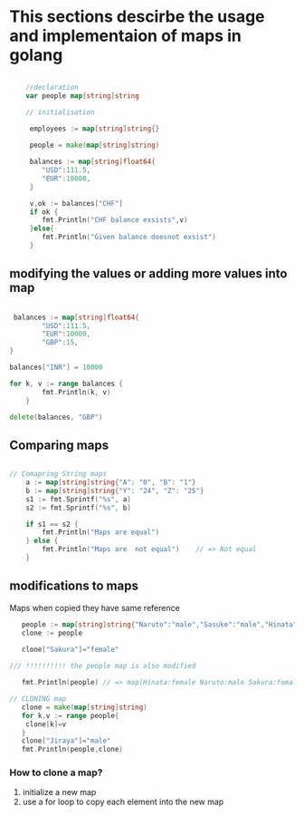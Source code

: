 # This sections descirbe the usage and implementaion of maps in golang

```go

    //declaration
    var people map[string]string

    // initialisation 
     
     employees := map[string]string{}

     people = make(map[string]string)

     balances := map[string]float64{
        "USD":111.5,
        "EUR":10000,
     }

     v,ok := balances["CHF"]
     if ok {
        fmt.Println("CHF balance exsists",v)
     }else{
        fmt.Println("Given balance doesnot exsist")
     }
```

## modifying the values or adding more values into map
```go
 
 balances := map[string]float64{
        "USD":111.5,
        "EUR":10000,
        "GBP":15,
}

balances["INR"] = 10000

for k, v := range balances {
		fmt.Println(k, v)
	}

delete(balances, "GBP")

```


## Comparing maps
```go

// Comapring String maps
    a := map[string]string{"A": "0", "B": "1"}
	b := map[string]string{"Y": "24", "Z": "25"}
	s1 := fmt.Sprintf("%s", a)
	s2 := fmt.Sprintf("%s", b)

	if s1 == s2 {
		fmt.Println("Maps are equal")
	} else {
		fmt.Println("Maps are  not equal")    // => Not equal 
	}


```

## modifications to maps

Maps when copied they have same reference
```go
   people := map[string]string{"Naruto":"male","Sasuke":"male","Hinata":"female"}
   clone := people 
   
   clone["Sakura"]="female"

/// !!!!!!!!!! the people map is also modified

   fmt.Println(people) // => map[Hinata:female Naruto:male Sakura:female Sasuke:male]

// CLONING map
   clone = make(map[string]string)
   for k,v := range people{
    clone[k]=v
   }
   clone["Jiraya"]="male"
   fmt.Println(people,clone) 
```


### How to clone a map?
1. initialize a new map
2. use a for loop to copy each element into the new map